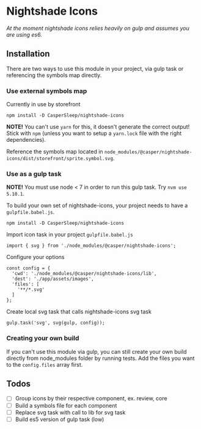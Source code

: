 # Nightshade Icons

_At the moment nightshade icons relies heavily on gulp and assumes you are
using es6._

## Installation

There are two ways to use this module in your project, via gulp task or
referencing the symbols map directly.


### Use external symbols map

Currently in use by storefront

```
npm install -D CasperSleep/nightshade-icons
```

**NOTE!** You can't use `yarn` for this, it doesn't generate the correct output! Stick with `npm` (unless you want to setup a `yarn.lock` file with the right dependencies).

Reference the symbols map located in `node_modules/@casper/nightshade-icons/dist/storefront/sprite.symbol.svg`.


### Use as a gulp task

**NOTE!** You must use node < 7 in order to run this gulp task. Try `nvm use 5.10.1`.

To build your own set of nightshade-icons, your project needs to have a
`gulpfile.babel.js`.

```
npm install -D CasperSleep/nightshade-icons
```

Import icon task in your project `gulpfile.babel.js`

```
import { svg } from './node_modules/@casper/nightshade-icons';
```

Configure your options

```
const config = {
  'cwd': './node_modules/@casper/nightshade-icons/lib',
  'dest': './app/assets/images',
  'files': [
    '**/*.svg'
  ]
};
```

Create local svg task that calls nightshade-icons svg task

```
gulp.task('svg', svg(gulp, config));
```

### Creating your own build

If you can't use this module via gulp, you can still create your own build
directly from node_modules folder by running tests. Add the files you want to
the `config.files` array first.

## Todos

- [ ] Group icons by their respective component, ex. review, core
- [ ] Build a symbols file for each component
- [ ] Replace svg task with call to lib for svg task
- [ ] Build es5 version of gulp task (low)

